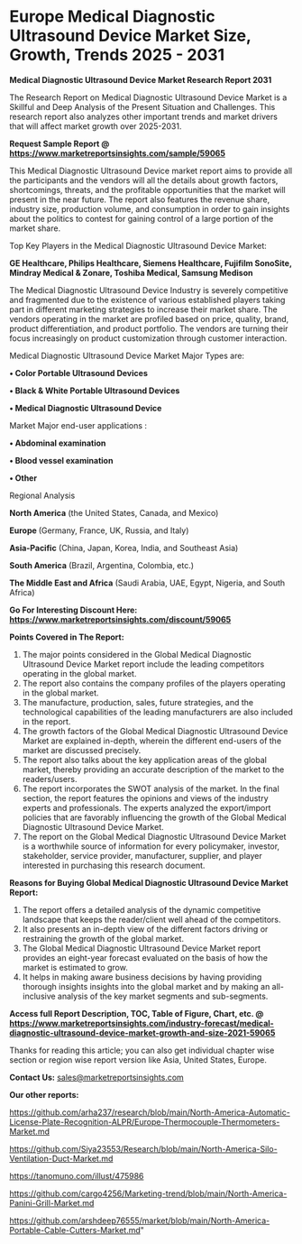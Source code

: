 # Europe Medical Diagnostic Ultrasound Device Market Size, Growth, Trends 2025 - 2031

<strong>Medical Diagnostic Ultrasound Device Market Research Report 2031</strong>

The Research Report on Medical Diagnostic Ultrasound Device Market is a Skillful and Deep Analysis of the Present Situation and Challenges. This research report also analyzes other important trends and market drivers that will affect market growth over 2025-2031.

<strong>Request Sample Report @ <a href=https://www.marketreportsinsights.com/sample/59065>https://www.marketreportsinsights.com/sample/59065</a></strong>

This Medical Diagnostic Ultrasound Device market report aims to provide all the participants and the vendors will all the details about growth factors, shortcomings, threats, and the profitable opportunities that the market will present in the near future. The report also features the revenue share, industry size, production volume, and consumption in order to gain insights about the politics to contest for gaining control of a large portion of the market share.

Top Key Players in the Medical Diagnostic Ultrasound Device Market:

<strong>GE Healthcare, Philips Healthcare, Siemens Healthcare, Fujifilm SonoSite, Mindray Medical & Zonare, Toshiba Medical, Samsung Medison</strong>

The Medical Diagnostic Ultrasound Device Industry is severely competitive and fragmented due to the existence of various established players taking part in different marketing strategies to increase their market share. The vendors operating in the market are profiled based on price, quality, brand, product differentiation, and product portfolio. The vendors are turning their focus increasingly on product customization through customer interaction.

Medical Diagnostic Ultrasound Device Market Major Types are:

<strong>• Color Portable Ultrasound Devices

• Black & White Portable Ultrasound Devices

• Medical Diagnostic Ultrasound Device</strong>

Market Major end-user applications :

<strong>• Abdominal examination

• Blood vessel examination

• Other</strong>

Regional Analysis

</u><strong><b>North America</b></strong> (the United States, Canada, and Mexico)

<strong><b>Europe </b></strong>(Germany, France, UK, Russia, and Italy)

<strong><b>Asia-Pacific</b></strong> (China, Japan, Korea, India, and Southeast Asia)

<strong><b>South America</b></strong> (Brazil, Argentina, Colombia, etc.)

<strong><b>The Middle East and Africa</b></strong> (Saudi Arabia, UAE, Egypt, Nigeria, and South Africa)

<strong>Go For Interesting Discount Here: <a href=https://www.marketreportsinsights.com/discount/59065>https://www.marketreportsinsights.com/discount/59065</a></strong>

<strong>Points Covered in The Report:</strong>
<ol>
  <li>The major points considered in the Global Medical Diagnostic Ultrasound Device Market report include the leading competitors operating in the global market.</li>
  <li>The report also contains the company profiles of the players operating in the global market.</li>
  <li>The manufacture, production, sales, future strategies, and the technological capabilities of the leading manufacturers are also included in the report.</li>
  <li>The growth factors of the Global Medical Diagnostic Ultrasound Device Market are explained in-depth, wherein the different end-users of the market are discussed precisely.</li>
  <li>The report also talks about the key application areas of the global market, thereby providing an accurate description of the market to the readers/users.</li>
  <li>The report incorporates the SWOT analysis of the market. In the final section, the report features the opinions and views of the industry experts and professionals. The experts analyzed the export/import policies that are favorably influencing the growth of the Global Medical Diagnostic Ultrasound Device Market.</li>
  <li>The report on the Global Medical Diagnostic Ultrasound Device Market is a worthwhile source of information for every policymaker, investor, stakeholder, service provider, manufacturer, supplier, and player interested in purchasing this research document.</li>
</ol>
<strong>Reasons for Buying Global Medical Diagnostic Ultrasound Device Market Report:</strong>

<ol>
  <li>The report offers a detailed analysis of the dynamic competitive landscape that keeps the reader/client well ahead of the competitors.</li>
  <li>It also presents an in-depth view of the different factors driving or restraining the growth of the global market.</li>
  <li>The Global Medical Diagnostic Ultrasound Device Market report provides an eight-year forecast evaluated on the basis of how the market is estimated to grow.</li>
  <li>It helps in making aware business decisions by having providing thorough insights insights into the global market and by making an all-inclusive analysis of the key market segments and sub-segments.</li>
</ol>
<strong>Access full Report Description, TOC, Table of Figure, Chart, etc. @ <a href=https://www.marketreportsinsights.com/industry-forecast/medical-diagnostic-ultrasound-device-market-growth-and-size-2021-59065>https://www.marketreportsinsights.com/industry-forecast/medical-diagnostic-ultrasound-device-market-growth-and-size-2021-59065</a></strong>


Thanks for reading this article; you can also get individual chapter wise section or region wise report version like Asia, United States, Europe.

<strong>Contact Us:</strong>
sales@marketreportsinsights.com

<strong>Our other reports:</strong>

<a href=https://github.com/arha237/research/blob/main/North-America-Automatic-License-Plate-Recognition-ALPR/Europe-Thermocouple-Thermometers-Market.md>https://github.com/arha237/research/blob/main/North-America-Automatic-License-Plate-Recognition-ALPR/Europe-Thermocouple-Thermometers-Market.md</a>

<a href=https://github.com/Siya23553/Research/blob/main/North-America-Silo-Ventilation-Duct-Market.md>https://github.com/Siya23553/Research/blob/main/North-America-Silo-Ventilation-Duct-Market.md</a>

<a href=https://tanomuno.com/illust/475986>https://tanomuno.com/illust/475986</a>

<a href=https://github.com/cargo4256/Marketing-trend/blob/main/North-America-Panini-Grill-Market.md>https://github.com/cargo4256/Marketing-trend/blob/main/North-America-Panini-Grill-Market.md</a>

<a href=https://github.com/arshdeep76555/market/blob/main/North-America-Portable-Cable-Cutters-Market.md>https://github.com/arshdeep76555/market/blob/main/North-America-Portable-Cable-Cutters-Market.md</a>"
